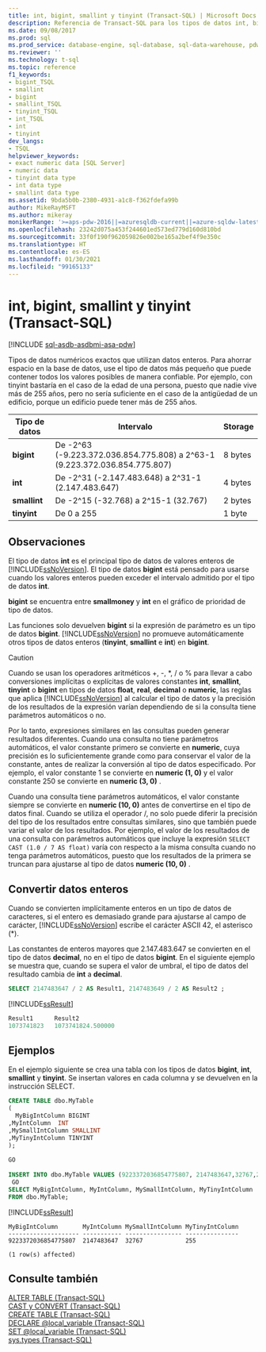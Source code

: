 ```yaml
---
title: int, bigint, smallint y tinyint (Transact-SQL) | Microsoft Docs
description: Referencia de Transact-SQL para los tipos de datos int, bigint, smallint y tinyint. Estos tipos de datos se usan para representar datos enteros.
ms.date: 09/08/2017
ms.prod: sql
ms.prod_service: database-engine, sql-database, sql-data-warehouse, pdw
ms.reviewer: ''
ms.technology: t-sql
ms.topic: reference
f1_keywords:
- bigint_TSQL
- smallint
- bigint
- smallint_TSQL
- tinyint_TSQL
- int_TSQL
- int
- tinyint
dev_langs:
- TSQL
helpviewer_keywords:
- exact numeric data [SQL Server]
- numeric data
- tinyint data type
- int data type
- smallint data type
ms.assetid: 9bda5b0b-2380-4931-a1c8-f362fdefa99b
author: MikeRayMSFT
ms.author: mikeray
monikerRange: '>=aps-pdw-2016||=azuresqldb-current||=azure-sqldw-latest||>=sql-server-2016||>=sql-server-linux-2017||=azuresqldb-mi-current'
ms.openlocfilehash: 23242d075a453f244601ed573ed779d160d810bd
ms.sourcegitcommit: 33f0f190f962059826e002be165a2bef4f9e350c
ms.translationtype: HT
ms.contentlocale: es-ES
ms.lasthandoff: 01/30/2021
ms.locfileid: "99165133"
---
```

# <a name="int-bigint-smallint-and-tinyint-transact-sql"></a>int, bigint, smallint y tinyint (Transact-SQL)
[!INCLUDE [sql-asdb-asdbmi-asa-pdw](../../includes/applies-to-version/sql-asdb-asdbmi-asa-pdw.md)]

Tipos de datos numéricos exactos que utilizan datos enteros. Para ahorrar espacio en la base de datos, use el tipo de datos más pequeño que puede contener todos los valores posibles de manera confiable. Por ejemplo, con tinyint bastaría en el caso de la edad de una persona, puesto que nadie vive más de 255 años, pero no sería suficiente en el caso de la antigüedad de un edificio, porque un edificio puede tener más de 255 años.
  
|Tipo de datos|Intervalo|Storage|  
|---|---|---|
|**bigint**|De -2^63 (-9.223.372.036.854.775.808) a 2^63-1 (9.223.372.036.854.775.807)|8 bytes|  
|**int**|De -2^31 (-2.147.483.648) a 2^31-1 (2.147.483.647)|4 bytes|  
|**smallint**|De -2^15 (-32.768) a 2^15-1 (32.767)|2 bytes|  
|**tinyint**|De 0 a 255|1 byte|  
  
## <a name="remarks"></a>Observaciones  
El tipo de datos **int** es el principal tipo de datos de valores enteros de [!INCLUDE[ssNoVersion](../../includes/ssnoversion-md.md)]. El tipo de datos **bigint** está pensado para usarse cuando los valores enteros pueden exceder el intervalo admitido por el tipo de datos **int**.
  
**bigint** se encuentra entre **smallmoney** y **int** en el gráfico de prioridad de tipo de datos.
  
Las funciones solo devuelven **bigint** si la expresión de parámetro es un tipo de datos **bigint**. [!INCLUDE[ssNoVersion](../../includes/ssnoversion-md.md)] no promueve automáticamente otros tipos de datos enteros (**tinyint**, **smallint** e **int**) en **bigint**.
  
> [!CAUTION]  
>  Cuando se usan los operadores aritméticos +, -, \*, / o % para llevar a cabo conversiones implícitas o explícitas de valores constantes **int**, **smallint**, **tinyint** o **bigint** en tipos de datos **float**, **real**, **decimal** o **numeric**, las reglas que aplica [!INCLUDE[ssNoVersion](../../includes/ssnoversion-md.md)] al calcular el tipo de datos y la precisión de los resultados de la expresión varían dependiendo de si la consulta tiene parámetros automáticos o no.  
>   
>  Por lo tanto, expresiones similares en las consultas pueden generar resultados diferentes. Cuando una consulta no tiene parámetros automáticos, el valor constante primero se convierte en **numeric**, cuya precisión es lo suficientemente grande como para conservar el valor de la constante, antes de realizar la conversión al tipo de datos especificado. Por ejemplo, el valor constante 1 se convierte en **numeric (1, 0)** y el valor constante 250 se convierte en **numeric (3, 0)** .  
>   
>  Cuando una consulta tiene parámetros automáticos, el valor constante siempre se convierte en **numeric (10, 0)** antes de convertirse en el tipo de datos final. Cuando se utiliza el operador /, no solo puede diferir la precisión del tipo de los resultados entre consultas similares, sino que también puede variar el valor de los resultados. Por ejemplo, el valor de los resultados de una consulta con parámetros automáticos que incluye la expresión `SELECT CAST (1.0 / 7 AS float)` varía con respecto a la misma consulta cuando no tenga parámetros automáticos, puesto que los resultados de la primera se truncan para ajustarse al tipo de datos **numeric (10, 0)** .  
  
## <a name="converting-integer-data"></a>Convertir datos enteros
Cuando se convierten implícitamente enteros en un tipo de datos de caracteres, si el entero es demasiado grande para ajustarse al campo de carácter, [!INCLUDE[ssNoVersion](../../includes/ssnoversion-md.md)] escribe el carácter ASCII 42, el asterisco (*).
  
Las constantes de enteros mayores que 2.147.483.647 se convierten en el tipo de datos **decimal**, no en el tipo de datos **bigint**. En el siguiente ejemplo se muestra que, cuando se supera el valor de umbral, el tipo de datos del resultado cambia de **int** a **decimal**.
  
```sql
SELECT 2147483647 / 2 AS Result1, 2147483649 / 2 AS Result2 ;  
```  
  
[!INCLUDE[ssResult](../../includes/ssresult-md.md)]
  
```sql
Result1      Result2  
1073741823   1073741824.500000  
```  
  
## <a name="examples"></a>Ejemplos  
En el ejemplo siguiente se crea una tabla con los tipos de datos **bigint**, **int**, **smallint** y **tinyint**. Se insertan valores en cada columna y se devuelven en la instrucción SELECT.
  
```sql
CREATE TABLE dbo.MyTable  
(  
  MyBigIntColumn BIGINT  
,MyIntColumn  INT
,MySmallIntColumn SMALLINT
,MyTinyIntColumn TINYINT
);  
  
GO  
  
INSERT INTO dbo.MyTable VALUES (9223372036854775807, 2147483647,32767,255);  
 GO  
SELECT MyBigIntColumn, MyIntColumn, MySmallIntColumn, MyTinyIntColumn  
FROM dbo.MyTable;  
```  
  
[!INCLUDE[ssResult](../../includes/ssresult-md.md)]
  
```
MyBigIntColumn       MyIntColumn MySmallIntColumn MyTinyIntColumn  
-------------------- ----------- ---------------- ---------------  
9223372036854775807  2147483647  32767            255  
  
(1 row(s) affected)  
```  
  
## <a name="see-also"></a>Consulte también
[ALTER TABLE &#40;Transact-SQL&#41;](../../t-sql/statements/alter-table-transact-sql.md)  
[CAST y CONVERT &#40;Transact-SQL&#41;](../../t-sql/functions/cast-and-convert-transact-sql.md)  
[CREATE TABLE &#40;Transact-SQL&#41;](../../t-sql/statements/create-table-transact-sql.md)  
[DECLARE @local_variable &#40;Transact-SQL&#41;](../../t-sql/language-elements/declare-local-variable-transact-sql.md)  
[SET @local_variable &#40;Transact-SQL&#41;](../../t-sql/language-elements/set-local-variable-transact-sql.md)  
[sys.types &#40;Transact-SQL&#41;](../../relational-databases/system-catalog-views/sys-types-transact-sql.md)
  
  
